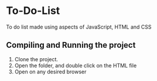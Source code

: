 # To-Do-List
To do list made using aspects of JavaScript, HTML and CSS

## Compiling and Running the project
1. Clone the project.
2. Open the folder, and double click on the HTML file
3. Open on any desired browser
